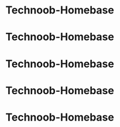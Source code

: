 # Technoob-Homebase

# Technoob-Homebase

# Technoob-Homebase

# Technoob-Homebase

# Technoob-Homebase
